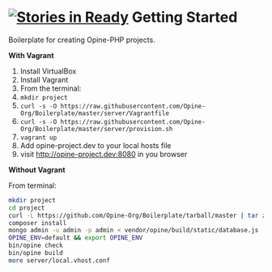 [![Stories in Ready](https://badge.waffle.io/opine-org/boilerplate.png?label=ready&title=Ready)](https://waffle.io/opine-org/boilerplate)
Getting Started
===============

Boilerplate for creating Opine-PHP projects.

__With Vagrant__

1. Install VirtualBox
2. Install Vagrant
3. From the terminal:
  1. ```mkdir project```
  2. ```curl -s -O https://raw.githubusercontent.com/Opine-Org/Boilerplate/master/server/Vagrantfile```
  3. ```curl -s -O https://raw.githubusercontent.com/Opine-Org/Boilerplate/master/server/provision.sh```
  3. ```vagrant up```
4. Add opine-project.dev to your local hosts file
5. visit http://opine-project.dev:8080 in you browser

__Without Vagrant__

From terminal:

```sh
mkdir project
cd project
curl -L https://github.com/Opine-Org/Boilerplate/tarball/master | tar zx --strip-components=1
composer install
mongo admin -u admin -p admin < vendor/opine/build/static/database.js
OPINE_ENV=default && export OPINE_ENV
bin/opine check
bin/opine build
more server/local.vhost.conf
```
